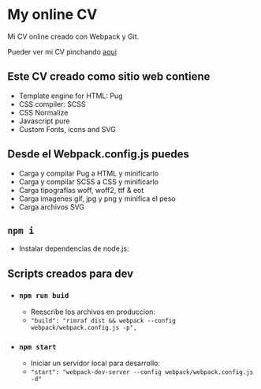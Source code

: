 # My online CV

Mi CV online creado con Webpack y Git.

Pueder ver mi CV pinchando [aqui](https://javiluli.github.io/my-online-vc/)

## Este CV creado como sitio web contiene

- Template engine for HTML: Pug
- CSS compiler: SCSS
- CSS Normalize
- Javascript pure
- Custom Fonts, icons and SVG

## Desde el Webpack.config.js puedes

- Carga y compilar Pug a HTML y minificarlo
- Carga y compilar SCSS a CSS y minificarlo
- Carga tipografias woff, woff2, ttf & eot
- Carga imagenes gif, jpg y png y minifica el peso
- Carga archivos SVG

## `npm i`

- Instalar dependencias de node.js:

## Scripts creados para dev

- ### `npm run buid`

  - Reescribe los archivos en produccion:
  - `"build": "rimraf dist && webpack --config webpack/webpack.config.js -p",`

- ### `npm start`
  - Iniciar un servidor local para desarrollo:
  - `"start": "webpack-dev-server --config webpack/webpack.config.js -d"`

